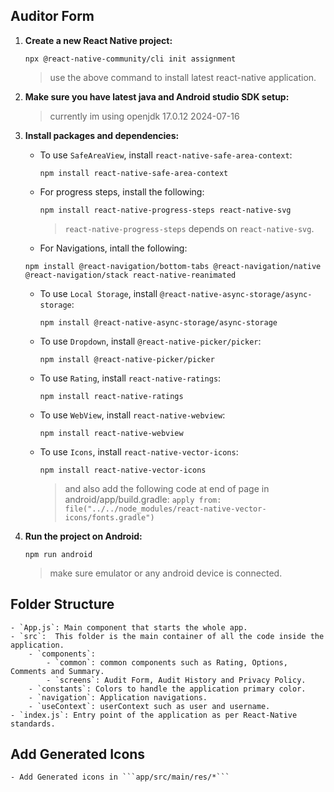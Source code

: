 ## Auditor Form

1. **Create a new React Native project:**
    ```
    npx @react-native-community/cli init assignment
    ```
    > use the above command to install latest react-native application.

2.  **Make sure you have latest java and Android studio SDK setup:**
    > currently im using openjdk 17.0.12 2024-07-16 

3. **Install packages and dependencies:**

    - To use `SafeAreaView`, install `react-native-safe-area-context`:
      ```
      npm install react-native-safe-area-context
      ```

    - For progress steps, install the following:
      ```
      npm install react-native-progress-steps react-native-svg
      ```
      > `react-native-progress-steps` depends on `react-native-svg`.

    - For Navigations, intall the following:
    ```
    npm install @react-navigation/bottom-tabs @react-navigation/native @react-navigation/stack react-native-reanimated
    ```

    - To use `Local Storage`, install `@react-native-async-storage/async-storage`:
      ```
      npm install @react-native-async-storage/async-storage
      ```

    - To use `Dropdown`, install `@react-native-picker/picker`:
      ```
      npm install @react-native-picker/picker
      ```

    - To use `Rating`, install `react-native-ratings`:
      ```
      npm install react-native-ratings
      ```

    - To use `WebView`, install `react-native-webview`:
      ```
      npm install react-native-webview
      ```

    - To use `Icons`, install `react-native-vector-icons`:
      ```
      npm install react-native-vector-icons
      ```
      > and also add the following code at end of page in android/app/build.gradle: ```apply from: file("../../node_modules/react-native-vector-icons/fonts.gradle")```


4. **Run the project on Android:**
    ```
    npm run android
    ```
    > make sure emulator or any android device is connected.

## Folder Structure

    - `App.js`: Main component that starts the whole app.
    - `src`:  This folder is the main container of all the code inside the application.
        - `components`:
            - `common`: common components such as Rating, Options, Comments and Summary.
            - `screens`: Audit Form, Audit History and Privacy Policy.
        - `constants`: Colors to handle the application primary color.
        - `navigation`: Application navigations.
        - `useContext`: userContext such as user and username.
    - `index.js`: Entry point of the application as per React-Native standards.

## Add Generated Icons 
    
    - Add Generated icons in ```app/src/main/res/*```